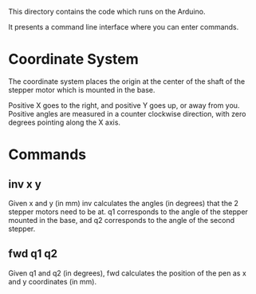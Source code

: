 This directory contains the code which runs on the Arduino.

It presents a command line interface where you can enter commands.

# Coordinate System

The coordinate system places the origin at the center of the shaft of the
stepper motor which is mounted in the base.

Positive X goes to the right, and positive Y goes up, or away from you.
Positive angles are measured in a counter clockwise direction, with zero
degrees pointing along the X axis.

# Commands

## inv x y

Given x and y (in mm) inv calculates the angles (in degrees) that the 2 stepper
motors need to be at. q1 corresponds to the angle of the stepper mounted in
the base, and q2 corresponds to the angle of the second stepper.

## fwd q1 q2

Given q1 and q2 (in degrees), fwd calculates the position of the pen as
x and y coordinates (in mm).

